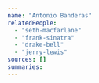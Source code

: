 ```yaml
---
name: "Antonio Banderas"
relatedPeople:
  - "seth-macfarlane"
  - "frank-sinatra"
  - "drake-bell"
  - "jerry-lewis"
sources: []
summaries:
---
```


